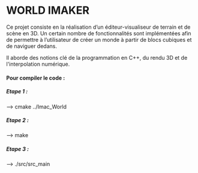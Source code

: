 <h1> WORLD IMAKER </h1>

Ce projet consiste en la réalisation d’un éditeur-visualiseur de terrain et de scène en 3D. Un certain nombre de fonctionnalités sont implémentées afin de permettre à l’utilisateur de créer un monde à partir de blocs cubiques et de naviguer dedans.

Il aborde des notions clé de la programmation en C++, du rendu 3D et de l'interpolation numérique. 

<h4> Pour compiler le code : </h4>

<h5> Etape 1 : </h5>
--> cmake ../Imac_World
 
<h5> Etape 2 : </h5>
--> make
 
<h5> Etape 3 : </h5>
--> ./src/src_main
